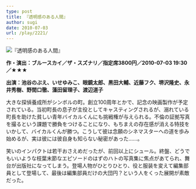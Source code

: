 ```yaml
---
type: post
title: 『透明感のある人間』
author: sugi
date: 2010-07-03
url: /play/2221/
---
```

<img src="/images/play/20100703.jpg" alt="『透明感のある人間』" class="alignleft" />

**作・演出：ブルースカイ／ザ・スズナリ／指定席3800円／2010-07-03 19:30／★★★**

**出演：池谷のぶえ、いせゆみこ、眼鏡太郎、黒田大輔、近藤フク、堺沢隆史、永井秀樹、野間口徹、藻田留理子、渡辺道子**

大きな探偵養成所がシンボルの町。創立100周年とかで、記念の映画製作が予定されている。当初町長の息子が主役としてキャスティングされるが、溺れている町長を助けた貧しい青年バイカルくんにも挑戦権が与えられる。不倫の証拠写真を撮るという課題で勝負をつけることになり、もちまえの存在感が消える特技をいかして、バイカルくんが勝つ。こうして彼は念願のシネマスターへの道を歩み始めるが、実は彼には彼自身も知らない秘密があった......。

笑いのインパクトは若干おさえめだったが、前回以上にシュール。終盤、どうでもいいような枝葉末節なエピソードのはずのハトの写真集に焦点があてられ、舞台が出版社になってしまう。登場人物がひとりひとり、役と服装を変えて編集部員として登場して、最後は編集部員だけの大団円？という人をくった展開が素敵だった。
